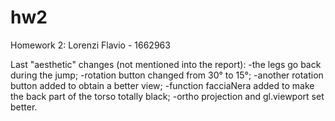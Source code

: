 # hw2
Homework 2: Lorenzi Flavio - 1662963


Last "aesthetic" changes
(not mentioned into the report):
-the legs go back during the jump;
-rotation button changed from 30° to 15°;
-another rotation button added to obtain a better view;
-function facciaNera added to make the back part of the torso totally black;
-ortho projection and gl.viewport set better.
